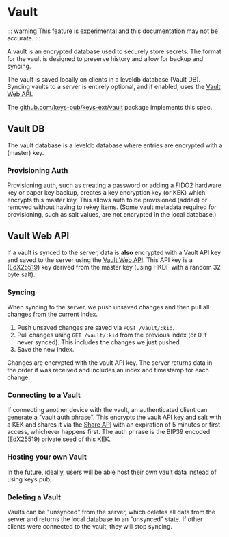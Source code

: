 # Vault

::: warning
This feature is experimental and this documentation may not be accurate.
:::

A vault is an encrypted database used to securely store secrets.
The format for the vault is designed to preserve history and allow for backup and syncing.

The vault is saved locally on clients in a leveldb database (Vault DB).
Syncing vaults to a server is entirely optional, and if enabled, uses the [Vault Web API](/docs/webapi/vault.md).

The [github.com/keys-pub/keys-ext/vault](https://pkg.go.dev/github.com/keys-pub/keys-ext/vault) package implements this spec.

## Vault DB

The vault database is a leveldb database where entries are encrypted with a (master) key.

### Provisioning Auth

Provisioning auth, such as creating a password or adding a FIDO2 hardware key or paper key backup, creates a key encryption key (or KEK) which encrypts this master key.
This allows auth to be provisioned (added) or removed without having to rekey items.
(Some vault metadata required for provisioning, such as salt values, are not encrypted in the local database.)

## Vault Web API

If a vault is synced to the server, data is **also** encrypted with a Vault API key and saved to the server using the [Vault Web API](/docs/webapi/vault.md).
This API key is a ([EdX25519](/docs/specs/keys.md)) key derived from the master key (using HKDF with a random 32 byte salt).

### Syncing

When syncing to the server, we push unsaved changes and then pull all changes from the current index.

1. Push unsaved changes are saved via `POST /vault/:kid`.
2. Pull changes using `GET /vault/:kid` from the previous index (or 0 if never synced). This includes the changes we just pushed.
3. Save the new index.

Changes are encrypted with the vault API key.
The server returns data in the order it was received and includes an index and timestamp for each change.

### Connecting to a Vault

If connecting another device with the vault, an authenticated client can generate a "vault auth phrase".
This encrypts the vault API key and salt with a KEK and shares it via the [Share API](/docs/webapi/share.md) with an expiration of 5 minutes or first access, whichever happens first.
The auth phrase is the BIP39 encoded (EdX25519) private seed of this KEK.

### Hosting your own Vault

In the future, ideally, users will be able host their own vault data instead of using keys.pub.

### Deleting a Vault

Vaults can be "unsynced" from the server, which deletes all data from the server and returns the local database to an "unsynced" state.
If other clients were connected to the vault, they will stop syncing.
